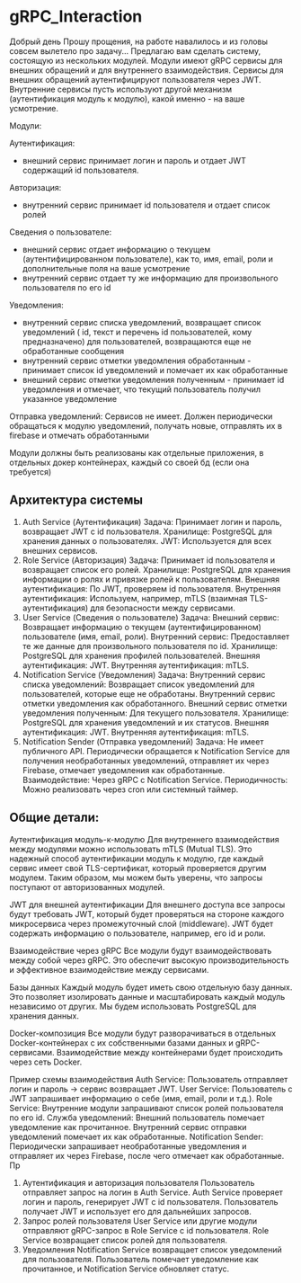 # gRPC_Interaction
Добрый день
Прошу прощения, на работе навалилось и из головы совсем вылетело про задачу...
Предлагаю вам сделать систему, состоящую из нескольких модулей. Модули имеют gRPC сервисы для внешних обращений и для внутреннего взаимодействия. Сервисы для внешних обращений аутентифицируют пользователя через JWT. Внутренние сервисы пусть используют другой механизм (аутентификация модуль к модулю), какой именно - на ваше усмотрение.

Модули:

Аутентификация:
- внешний сервис принимает логин и пароль и отдает JWT содержащий id пользователя.

Авторизация:
- внутренний сервис принимает id пользователя и отдает список ролей

Сведения о пользователе:
- внешний сервис отдает информацию о текущем (аутентифицированном пользователе), как то, имя, email, роли и дополнительные поля на ваше усмотрение
- внутренний сервис отдает ту же информацию для произвольного пользователя по его id

Уведомления:
- внутренний сервис списка уведомлений, возвращает список уведомлений ( id, текст и перечень id пользователей, кому предназначено) для пользователей, возвращаются еще не обработанные сообщения
- внутренний сервис отметки уведомления обработанным - принимает список id уведомлений и помечает их как обработанные
- внешний сервис отметки уведомления полученным - принимает id уведомления и отмечает, что текущий пользователь получил указанное уведомление

Отправка уведомлений:
Сервисов не имеет. Должен периодически обращаться к модулю уведомлений, получать новые, отправлять их в firebase и отмечать обработанными

Модули должны быть реализованы как отдельные приложения, в отдельных докер контейнерах, каждый со своей бд (если она требуется)

## Архитектура системы
1. Auth Service (Аутентификация)
   Задача: Принимает логин и пароль, возвращает JWT с id пользователя.
   Хранилище: PostgreSQL для хранения данных о пользователях.
   JWT: Используется для всех внешних сервисов.
2. Role Service (Авторизация)
   Задача: Принимает id пользователя и возвращает список его ролей.
   Хранилище: PostgreSQL для хранения информации о ролях и привязке ролей к пользователям.
   Внешняя аутентификация: По JWT, проверяем id пользователя.
   Внутренняя аутентификация: Используем, например, mTLS (взаимная TLS-аутентификация) для безопасности между сервисами.
3. User Service (Сведения о пользователе)
   Задача:
   Внешний сервис: Возвращает информацию о текущем (аутентифицированном) пользователе (имя, email, роли).
   Внутренний сервис: Предоставляет те же данные для произвольного пользователя по id.
   Хранилище: PostgreSQL для хранения профилей пользователей.
   Внешняя аутентификация: JWT.
   Внутренняя аутентификация: mTLS.
4. Notification Service (Уведомления)
   Задача:
   Внутренний сервис списка уведомлений: Возвращает список уведомлений для пользователей, которые еще не обработаны.
   Внутренний сервис отметки уведомления как обработанного.
   Внешний сервис отметки уведомления полученным: Для текущего пользователя.
   Хранилище: PostgreSQL для хранения уведомлений и их статусов.
   Внешняя аутентификация: JWT.
   Внутренняя аутентификация: mTLS.
5. Notification Sender (Отправка уведомлений)
   Задача: Не имеет публичного API. Периодически обращается к Notification Service для получения необработанных уведомлений, отправляет их через Firebase, отмечает уведомления как обработанные.
   Взаимодействие: Через gRPC с Notification Service.
   Периодичность: Можно реализовать через cron или системный таймер.

##   Общие детали:
   Аутентификация модуль-к-модулю
   Для внутреннего взаимодействия между модулями можно использовать mTLS (Mutual TLS). Это надежный способ аутентификации модуль к модулю, где каждый сервис имеет свой TLS-сертификат, который проверяется другим модулем. Таким образом, мы можем быть уверены, что запросы поступают от авторизованных модулей.

JWT для внешней аутентификации
Для внешнего доступа все запросы будут требовать JWT, который будет проверяться на стороне каждого микросервиса через промежуточный слой (middleware). JWT будет содержать информацию о пользователе, например, его id и роли.

Взаимодействие через gRPC
Все модули будут взаимодействовать между собой через gRPC. Это обеспечит высокую производительность и эффективное взаимодействие между сервисами.

Базы данных
Каждый модуль будет иметь свою отдельную базу данных. Это позволяет изолировать данные и масштабировать каждый модуль независимо от других. Мы будем использовать PostgreSQL для хранения данных.

Docker-композиция
Все модули будут разворачиваться в отдельных Docker-контейнерах с их собственными базами данных и gRPC-сервисами. Взаимодействие между контейнерами будет происходить через сеть Docker.

Пример схемы взаимодействия
Auth Service: Пользователь отправляет логин и пароль → сервис возвращает JWT.
User Service: Пользователь с JWT запрашивает информацию о себе (имя, email, роли и т.д.).
Role Service: Внутренние модули запрашивают список ролей пользователя по его id.
Служба уведомлений:
Внешний пользователь помечает уведомление как прочитанное.
Внутренний сервис отправки уведомлений помечает их как обработанные.
Notification Sender: Периодически запрашивает необработанные уведомления и отправляет их через Firebase, после чего отмечает как обработанные.
Пр
1. Аутентификация и авторизация пользователя
   Пользователь отправляет запрос на логин в Auth Service.
   Auth Service проверяет логин и пароль, генерирует JWT с id пользователя.
   Пользователь получает JWT и использует его для дальнейших запросов.
2. Запрос ролей пользователя
   User Service или другие модули отправляют gRPC-запрос в Role Service с id пользователя.
   Role Service возвращает список ролей для пользователя.
3. Уведомления
   Notification Service возвращает список уведомлений для пользователя.
   Пользователь помечает уведомление как прочитанное, и Notification Service обновляет статус.